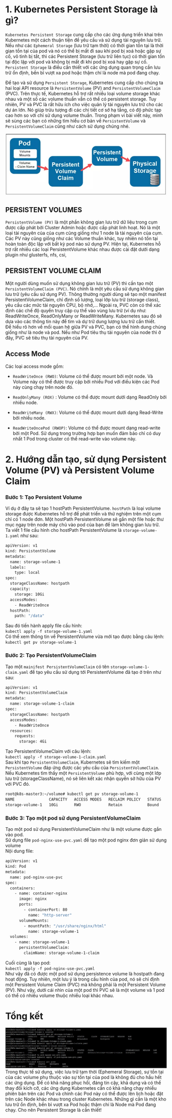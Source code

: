 # 1. Kubernetes Persistent Storage là gì?
`Kubernetes Persistent Storage` cung cấp cho các ứng dụng triển khai trên Kubernetes một cách thuận tiện để yêu cầu và sử dụng tài nguyên lưu trữ. Nếu như các `Ephemeral Storage` (lưu trữ tạm thời) có thời gian tồn tại là thời gian tồn tại của pod và nó có thể bị mất đi sau khi pod bị xoá hoặc gặp sự cố, vô tình bị tắt, thì các Persistent Storage (lưu trữ liên tục) có thời gian tồn tại độc lập với pod và không bị mất đi khi pod bị xoá hay gặp sự cố. `Persistent Storage` là điều cần thiết với các ứng dụng quan trọng cần lưu trữ ổn định, bền bỉ vượt xa pod hoặc thậm chí là node mà pod đang chạy.  

Để tạo và sử dụng `Persistent Storage`, Kubernetes cung cấp cho chúng ta hai loại API resource là `PersistentVolume` (PV) and `PersistentVolumeClaim` (PVC). Trên thực tế, Kubernetes hỗ trợ rất nhiều loại volume storage khác nhau và một số các volume thuần vẫn có thể có persistent storage. Tuy nhiên, PV và PVC là rất hữu ích cho việc quản lý tài nguyên lưu trữ cho các dự án lớn. Nó giúp trừu tượng đi các chi tiết cơ sở hạ tầng, có độ phức tạp cao hơn so với chỉ sử dụng volume thuần. Trong phạm vi bài viết này, mình sẽ sùng các bạn có những tìm hiểu cơ bản về `PersistentVolume` và `PersistentVolumeClaim` cũng như cách sử dụng chúng nhé.  

<img src="/images/persitent-colume.jpg">  

## PERSISTENT VOLUMES
`PersistentVolume (PV)` là một phần không gian lưu trữ dữ liệu trong cụm được cấp phát bởi Cluster Admin hoặc được cấp phát linh hoạt. Nó là một loại tài nguyên của của cụm cũng giống như 1 node là tài nguyên của cụm. Các PV này cũng giống như các Volume thuần khác, tuy nhiên nó tồn tại hoàn toàn độc lập với bất kỳ pod nào sử dụng PV. Hiện tại, Kubernetes hỗ trợ rất nhiều các loại PersistentVolume khác nhau được cài đặt dưới dạng plugin như glusterfs, nfs, csi,  

## PERSISTENT VOLUME CLAIM
Một người dùng muốn sử dụng không gian lưu trữ (PV) thì cần tạo một `PersistentVolumeClaim (PVC)`. Nó chính là một yêu cầu sử dụng không gian lưu trữ (yêu cầu sử dụng PV). Thông thường người dùng sẽ tạo một manifest PersistentVolumeClaim, chỉ định số lượng, loại lớp lưu trữ (storage class), yêu cầu các mức tài nguyên CPU, bộ nhớ,… Ngoài ra, PVC còn có thể xác định các chế độ quyền truy cập cụ thể vào vùng lưu trữ (ví dụ như: ReadWriteOnce, ReadOnlyMany or ReadWriteMany. Kubernetes sau đó sẽ dựa vào các thông tin này để tìm và dự trữ dung lượng lưu trữ cần thiết.  
Để hiểu rõ hơn về mối quan hệ giữa PV và PVC, bạn có thể hình dung chúng giống như là node và pod. Nếu như Pod tiêu thụ tài nguyên của node thì ở đây, PVC sẽ tiêu thụ tài nguyên của PV.
## Access Mode
Các loại access mode gồm:

- `ReadWriteOnce (RWO)`: Volume có thể được mount bởi một node. Và Volume này có thể được truy cập bởi nhiều Pod với điều kiện các Pod này cùng chạy trên node đó.

- `ReadOnlyMany (ROX)` : Volume có thể được mount dưới dạng ReadOnly bởi nhiều node.

- `ReadWriteMany (RWX)`: Volume có thể được mount dưới dạng Read-Write bởi nhiều node.

- `ReadWriteOncePod (RWOP)`: Volume có thể được mount dạng read-write bởi một Pod. Sử dụng trong trường hợp bạn muốn đảm bảo chỉ có duy nhất 1 Pod trong cluster có thể read-write vào volume này.

# 2. Hướng dẫn tạo, sử dụng Persistent Volume (PV) và Persistent Volume Claim
### Bước 1: Tạo Persistent Volume
Ví dụ ở đây ta sẽ tạo 1 hostPath PersistentVolume. `hostPath` là loại volume storage được Kubernetes hỗ trợ để phát triển và thử nghiệm trên một cụm chỉ có 1 node đơn. Một hostPath PersistentVolume sẽ gắn một file hoặc thư mục ngay trên node máy chủ vào pod của bạn để làm không gian lưu trữ.  
Ta viết 1 file cấu hình cho hostPath PersistentVolume là `storage-volume-1.yaml` như sau:  
```sh
apiVersion: v1
kind: PersistentVolume
metadata:
  name: storage-volume-1
  labels:
    type: local
spec:
  storageClassName: hostpath
  capacity:
    storage: 10Gi
  accessModes:
    - ReadWriteOnce
  hostPath:
    path: "/data"

```  
Sau đó tiến hành apply file cấu hình:  
`kubectl apply -f storage-volume-1.yaml`  
Có thể xem thông tin về PersistentVolume vừa mới tạo được bằng câu lệnh:  
`kubectl get pv storage-volume-1`  

### Bước 2: Tạo PersistentVolumeClaim
Tạo một `mainifest PersistentVolumeClaim` có tên `storage-volume-1-claim.yaml` để tạo yêu cầu sử dụng tới PersistentVolume đã tạo ở trên như sau:  
```sh
apiVersion: v1
kind: PersistentVolumeClaim
metadata:
  name: storage-volume-1-claim
spec:
  storageClassName: hostpath
  accessModes:
    - ReadWriteOnce
  resources:
    requests:
      storage: 4Gi
```  
Tạo PersistentVolumeClaim với câu lệnh:  
`kubectl apply -f storage-volume-1-claim.yaml`  
Sau khi tạo `PersistentVolumeClaim`, Kubernetes sẽ tìm kiếm một `PersistentVolume` đáp ứng được các yêu cầu của `PersistentVolumeClaim`. Nếu Kubernetes tìm thấy một `PersistentVolume` phù hợp, với cùng một lớp lưu trữ (storageClassName), nó sẽ liên kết xác nhận quyền sở hữu của PV với PVC đó.
```sh
root@k8s-master3:~/volume# kubectl get pv storage-volume-1
NAME               CAPACITY   ACCESS MODES   RECLAIM POLICY   STATUS   CLAIM                            STORAGECLASS   REASON   AGE
storage-volume-1   10Gi       RWO            Retain           Bound    default/storage-volume-1-claim   hostpath                15m
```  
### Bước 3: Tạo một pod sử dụng PersistentVolumeClaim
Tạo một pod sử dụng PersistentVolumeClaim như là một volume được gắn vào pod.  
Sử dụng file `pod-nginx-use-pvc.yaml` để tạo một pod nginx đơn giản sử dụng volume  
Nội dung file:  
```sh
apiVersion: v1
kind: Pod
metadata:
  name: pod-nginx-use-pvc
spec:
  containers:
    - name: container-nginx
      image: nginx
      ports:
        - containerPort: 80
          name: "http-server"
      volumeMounts:
        - mountPath: "/usr/share/nginx/html"
          name: storage-volume-1
  volumes:
    - name: storage-volume-1
      persistentVolumeClaim:
        claimName: storage-volume-1-claim
```  
 Cuối cùng là tạo pod:  
`kubectl apply -f pod-nginx-use-pvc.yaml`  
Như vậy đã có được một pod sử dụng persistence volume là hostpath đang hoạt động. Tuy nhiên, một lưu ý là trong cấu hình của pod, nó sẽ chỉ định một Persistent Volume Claim (PVC) mà không phải là một Persistent Volume (PV). Như vậy, dưới cái nhìn của một pod thì PVC sẽ là một volume và 1 pod có thể có nhiều volume thuộc nhiều loại khác nhau.
# Tổng kết
<img src="/images/storage-volume-2.jpg">  
Trong thực tế sử dụng, việc lưu trữ tạm thời (Ephemeral Storage), sự tồn tại của các volume phụ thuộc vào sự tồn tại của pod là không đủ cho hầu hết các ứng dụng. Để có khả năng phục hồi, đáng tin cậy, khả dụng và có thể thay đổi kích cỡ, các ứng dụng Kubernetes cần có khả năng chạy nhiều phiên bản trên các Pod và chính các Pod này có thể được lên lịch hoặc đặt trên các Node khác nhau trong cluster Kubernetes. Những gì cần là một kho lưu trữ ổn định, bền bỉ vượt xa Pod hoặc thậm chí là Node mà Pod đang chạy. Cho nên Persistent Storage là cần thiết!


